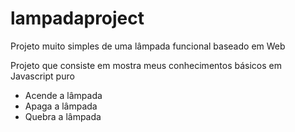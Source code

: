 # lampadaproject
Projeto muito simples de uma lâmpada funcional baseado em Web


Projeto que consiste em mostra meus conhecimentos básicos em Javascript puro

- Acende a lâmpada
- Apaga a lâmpada
- Quebra a lâmpada

